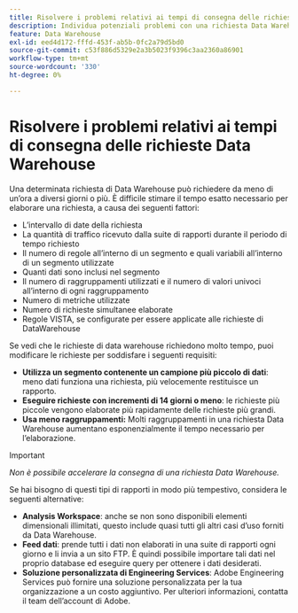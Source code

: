 ```yaml
---
title: Risolvere i problemi relativi ai tempi di consegna delle richieste Data Warehouse
description: Individua potenziali problemi con una richiesta Data Warehouse che possono prolungare i tempi di consegna.
feature: Data Warehouse
exl-id: eed4d172-fffd-453f-ab5b-0fc2a79d5bd0
source-git-commit: c53f886d5329e2a3b5023f9396c3aa2360a86901
workflow-type: tm+mt
source-wordcount: '330'
ht-degree: 0%

---
```


# Risolvere i problemi relativi ai tempi di consegna delle richieste Data Warehouse

Una determinata richiesta di Data Warehouse può richiedere da meno di un’ora a diversi giorni o più. È difficile stimare il tempo esatto necessario per elaborare una richiesta, a causa dei seguenti fattori:

* L’intervallo di date della richiesta
* La quantità di traffico ricevuto dalla suite di rapporti durante il periodo di tempo richiesto
* Il numero di regole all’interno di un segmento e quali variabili all’interno di un segmento utilizzate
* Quanti dati sono inclusi nel segmento
* Il numero di raggruppamenti utilizzati e il numero di valori univoci all’interno di ogni raggruppamento
* Numero di metriche utilizzate
* Numero di richieste simultanee elaborate
* Regole VISTA, se configurate per essere applicate alle richieste di DataWarehouse

Se vedi che le richieste di data warehouse richiedono molto tempo, puoi modificare le richieste per soddisfare i seguenti requisiti:

* **Utilizza un segmento contenente un campione più piccolo di dati**: meno dati funziona una richiesta, più velocemente restituisce un rapporto.
* **Eseguire richieste con incrementi di 14 giorni o meno**: le richieste più piccole vengono elaborate più rapidamente delle richieste più grandi.
* **Usa meno raggruppamenti:** Molti raggruppamenti in una richiesta Data Warehouse aumentano esponenzialmente il tempo necessario per l’elaborazione.

>[!IMPORTANT]
>
> *Non è possibile accelerare la consegna di una richiesta Data Warehouse.*

Se hai bisogno di questi tipi di rapporti in modo più tempestivo, considera le seguenti alternative:

* **Analysis Workspace**: anche se non sono disponibili elementi dimensionali illimitati, questo include quasi tutti gli altri casi d’uso forniti da Data Warehouse.
* **Feed dati**: prende tutti i dati non elaborati in una suite di rapporti ogni giorno e li invia a un sito FTP. È quindi possibile importare tali dati nel proprio database ed eseguire query per ottenere i dati desiderati.
* **Soluzione personalizzata di Engineering Services**: Adobe Engineering Services può fornire una soluzione personalizzata per la tua organizzazione a un costo aggiuntivo. Per ulteriori informazioni, contatta il team dell’account di Adobe.
